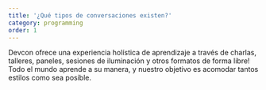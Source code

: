 ```yaml
---
title: '¿Qué tipos de conversaciones existen?'
category: programming
order: 1
---
```


Devcon ofrece una experiencia holística de aprendizaje a través de charlas, talleres, paneles, sesiones de iluminación y otros formatos de forma libre! Todo el mundo aprende a su manera, y nuestro objetivo es acomodar tantos estilos como sea posible.
